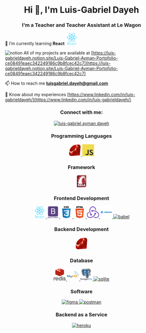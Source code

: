 <h1 align="center">Hi 👋, I'm Luis-Gabriel Dayeh</h1>
<h3 align="center">I'm a Teacher and Teacher Assistant at Le Wagon</h3>

🚀 I’m currently learning **React** <img src="https://raw.githubusercontent.com/devicons/devicon/master/icons/react/react-original-wordmark.svg" alt="react" width="40" height="40"/>

<img src="https://upload.wikimedia.org/wikipedia/commons/4/45/Notion_app_logo.png" alt="notion" width="16" height="16"/> All of my projects are available at [https://luis-gabrieldayeh.notion.site/Luis-Gabriel-Ayman-Portofolio-ce08491eaec342249186c9b8fcec42c7](https://luis-gabrieldayeh.notion.site/Luis-Gabriel-Ayman-Portofolio-ce08491eaec342249186c9b8fcec42c7)

📫 How to reach me **luisgabriel.dayeh@gmail.com**

📖 Know about my experiences [https://www.linkedin.com/in/luis-gabrieldayeh/](https://www.linkedin.com/in/luis-gabrieldayeh/)


<h3 align="center">Connect with me:</h3>
<p align="center">
<a href="https://linkedin.com/in/luis-gabriel ayman dayeh" target="blank"><img align="center" src="https://raw.githubusercontent.com/rahuldkjain/github-profile-readme-generator/master/src/images/icons/Social/linked-in-alt.svg" alt="luis-gabriel ayman dayeh" height="30" width="40" /></a>
</p>

<h3 align="center">Programming Languages</h3>

<p align="center"> 
<a href="https://www.ruby-lang.org/en/" target="_blank"> <img src="https://raw.githubusercontent.com/devicons/devicon/master/icons/ruby/ruby-original.svg" alt="ruby" width="40" height="40"/> </a>
<a href="https://developer.mozilla.org/en-US/docs/Web/JavaScript" target="_blank"> <img src="https://raw.githubusercontent.com/devicons/devicon/master/icons/javascript/javascript-original.svg" alt="javascript" width="40" height="40"/> </a>
</p>

<h3 align="center">Framework</h3>
<p align="center"> 
</a> <a href="https://rubyonrails.org" target="_blank"> <img src="https://raw.githubusercontent.com/devicons/devicon/master/icons/rails/rails-original-wordmark.svg" alt="rails" width="40" height="40"/> </a> 
</p>

<h3 align="center">Frontend Development</h3> 
<p align="center"> 
<a href="https://reactjs.org/" target="_blank"> <img src="https://raw.githubusercontent.com/devicons/devicon/master/icons/react/react-original-wordmark.svg" alt="react" width="40" height="40"/> </a>
<a href="https://getbootstrap.com" target="_blank"> <img src="https://raw.githubusercontent.com/devicons/devicon/master/icons/bootstrap/bootstrap-plain-wordmark.svg" alt="bootstrap" width="40" height="40"/> </a> 
<a href="https://www.w3schools.com/css/" target="_blank"> <img src="https://raw.githubusercontent.com/devicons/devicon/master/icons/css3/css3-original-wordmark.svg" alt="css3" width="40" height="40"/> </a>
<a href="https://www.w3.org/html/" target="_blank"> <img src="https://raw.githubusercontent.com/devicons/devicon/master/icons/html5/html5-original-wordmark.svg" alt="html5" width="40" height="40"/> </a> 
<a href="https://redux.js.org" target="_blank"> <img src="https://raw.githubusercontent.com/devicons/devicon/master/icons/redux/redux-original.svg" alt="redux" width="40" height="40"/> </a>
<a href="https://webpack.js.org" target="_blank"> <img src="https://raw.githubusercontent.com/devicons/devicon/d00d0969292a6569d45b06d3f350f463a0107b0d/icons/webpack/webpack-original-wordmark.svg" alt="webpack" width="40" height="40"/> </a> 
<a href="https://babeljs.io/" target="_blank"> <img src="https://www.vectorlogo.zone/logos/babeljs/babeljs-icon.svg" alt="babel" width="40" height="40"/> </a>
</p>

<h3 align="center">Backend Development</h3>

<p align="center"> 
<a href="https://www.ruby-lang.org/en/" target="_blank"> <img src="https://raw.githubusercontent.com/devicons/devicon/master/icons/ruby/ruby-original.svg" alt="ruby" width="40" height="40"/> </a> 
</p>

<h3 align="center">Database</h3>

<p align="center">   
<a href="https://redis.io" target="_blank"> <img src="https://raw.githubusercontent.com/devicons/devicon/master/icons/redis/redis-original-wordmark.svg" alt="redis" width="40" height="40"/> </a>
<a href="https://www.mysql.com/" target="_blank"> <img src="https://raw.githubusercontent.com/devicons/devicon/master/icons/mysql/mysql-original-wordmark.svg" alt="mysql" width="40" height="40"/> </a> 
<a href="https://www.postgresql.org" target="_blank"> <img src="https://raw.githubusercontent.com/devicons/devicon/master/icons/postgresql/postgresql-original-wordmark.svg" alt="postgresql" width="40" height="40"/> </a>
<a href="https://www.sqlite.org/" target="_blank"> <img src="https://www.vectorlogo.zone/logos/sqlite/sqlite-icon.svg" alt="sqlite" width="40" height="40"/> </a>
 </p>
  
<h3 align="center">Software</h3> 
<p align="center">   
<a href="https://www.figma.com/" target="_blank"> <img src="https://www.vectorlogo.zone/logos/figma/figma-icon.svg" alt="figma" width="40" height="40"/> </a>
<a href="https://postman.com" target="_blank"> <img src="https://www.vectorlogo.zone/logos/getpostman/getpostman-icon.svg" alt="postman" width="40" height="40"/> </a> 
</p>

<h3 align="center">Backend as a Service</h3> 
<p align="center">   
<a href="https://heroku.com" target="_blank"> <img src="https://www.vectorlogo.zone/logos/heroku/heroku-icon.svg" alt="heroku" width="40" height="40"/> </a> 
</p>
